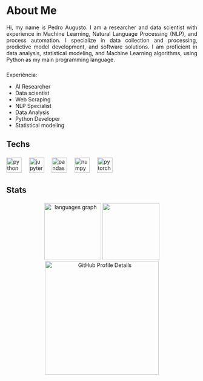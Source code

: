 # About Me

<p align="justify">
Hi, my name is Pedro Augusto. I am a researcher and data scientist with experience in Machine Learning, Natural Language Processing (NLP), and process automation. I specialize in data collection and processing, predictive model development, and software solutions. I am proficient in data analysis, statistical modeling, and Machine Learning algorithms, using Python as my main programming language. 

###
  
Experiência:
<ul>
<li>AI Researcher</li>
<li> Data scientist</li>
<li>Web Scraping</li>
<li>NLP Specialist</li>
<li>Data Analysis</li>
<li>Python Developer</li>
<li>Statistical modeling</li>
</ul>

###

<h2 align="left">Techs</h2>

###

<div align="left">
  <img src="https://img.shields.io/badge/Python-3776AB?logo=python&logoColor=white&style=for-the-badge" height="40" alt="python logo"  />
  <img width="12" />
  <img src="https://img.shields.io/badge/Jupyter-F37626?logo=jupyter&logoColor=black&style=for-the-badge" height="40" alt="jupyter logo"  />
  <img width="12" />
  <img src="https://img.shields.io/badge/pandas-150458?logo=pandas&logoColor=white&style=for-the-badge" height="40" alt="pandas logo"  />
  <img width="12" />
  <img src="https://img.shields.io/badge/NumPy-013243?logo=numpy&logoColor=white&style=for-the-badge" height="40" alt="numpy logo"  />
  <img width="12" />
  <img src="https://img.shields.io/badge/PyTorch-EE4C2C?logo=pytorch&logoColor=white&style=for-the-badge" height="40" alt="pytorch logo"  />
</div>

###

<h2 align="left">Stats</h2>

###
<div align="center">
  <img src="https://github-readme-stats.vercel.app/api/top-langs?username=Pedro-A-Mattos&locale=en&hide_title=false&layout=compact&card_width=320&langs_count=5&theme=dracula&hide_border=false&order=2" height="150" alt="languages graph"  />
  <img src="http://github-profile-summary-cards.vercel.app/api/cards/stats?username=Pedro-A-Mattos&locale=en&hide_title=false&layout=compact&card_width=320&langs_count=5&theme=dracula&hide_border=false&order=2" height="150" />
  <img src="http://github-profile-summary-cards.vercel.app/api/cards/profile-details?username=Pedro-A-Mattos&theme=dracula" height="300" alt="GitHub Profile Details" />
</div>
